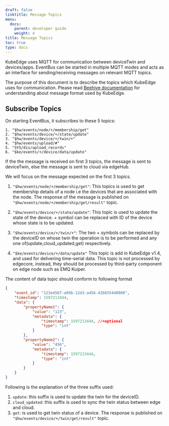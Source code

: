 ```yaml
---
draft: false
linktitle: Message Topics
menu:
  docs:
    parent: developer guide
    weight: 4
title: Message Topics
toc: true
type: docs
---
```

KubeEdge uses MQTT for communication between deviceTwin and devices/apps.
EventBus can be started in multiple MQTT modes and acts as an interface for sending/receiving messages on relevant MQTT topics.

The purpose of this document is to describe the topics which KubeEdge uses for communication.
Please read [Beehive documentation](../../architecture/beehive) for understanding about message format used by KubeEdge.

## Subscribe Topics
On starting EventBus, it subscribes to these 5 topics:
```
1. "$hw/events/node/+/membership/get"
2. "$hw/events/device/+/state/update"
3. "$hw/events/device/+/twin/+"
4. "$hw/events/upload/#"
5. "SYS/dis/upload_records"
6. "$ke/events/+/device/data/update"
```

If the the message is received on first 3 topics, the message is sent to deviceTwin, else the message is sent to cloud via edgeHub.

We will focus on the message expected on the first 3 topics.

1. `"$hw/events/node/+/membership/get"`:
This topics is used to get membership details of a node i.e the devices that are associated with the node.
The response of the message is published on `"$hw/events/node/+/membership/get/result"` topic.

2. `"$hw/events/device/+/state/update"`:
This topic is used to update the state of the device. + symbol can be replaced with ID of the device whose state is to be updated.

3. `"$hw/events/device/+/twin/+"`:
The two + symbols can be replaced by the deviceID on whose twin the operation is to be performed and any one of(update,cloud_updated,get) respectively.

4. `"$ke/events/device/+/data/update"`
This topic is add in KubeEdge v1.4, and used for delivering time-serial data. This topic is not processed by edgecore, instead, they
should be processed by third-party component on edge node such as EMQ Kuiper.

The content of data topic should conform to following format
```json
{
	"event_id": "123e4567-e89b-12d3-a456-426655440000",
	"timestamp": 1597213444,
	"data": {
		"propertyName1": {
			"value": "123",
			"metadata": {
				"timestamp": 1597213444, //+optional
				"type": "int"
			}
		},
		"propertyName2": {
			"value": "456",
			"metadata": {
				"timestamp": 1597213444,
				"type": "int"
			}
		}
	}
}
```

Following is the explanation of the three suffix used:
1. `update`: this suffix is used to update the twin for the deviceID.
2. `cloud_updated`: this suffix is used to sync the twin status between edge and cloud.
3. `get`: is used to get twin status of a device. The response is published on `"$hw/events/device/+/twin/get/result"` topic.

